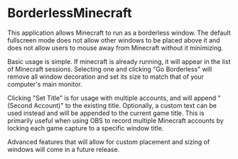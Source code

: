 # BorderlessMinecraft
This application allows Minecraft to run as a borderless window. The default fullscreen mode does not allow other windows to be placed above it and does not allow users to mouse away from Minecraft without it minimizing.

Basic usage is simple. If minecraft is already running, it will appear in the list of Minecraft sessions. Selecting one and clicking "Go Borderless" will remove all window decoration and set its size to match that of your computer's main monitor.

Clicking "Set Title" is for usage with multiple accounts, and will append "(Second Account)" to the existing title. Optionally, a custom text can be used instead and will be appended to the current game title. This is primarily useful when using OBS to record multiple Minecraft accounts by locking each game capture to a specific window title.

Advanced features that will allow for custom placement and sizing of windows will come in a future release.
